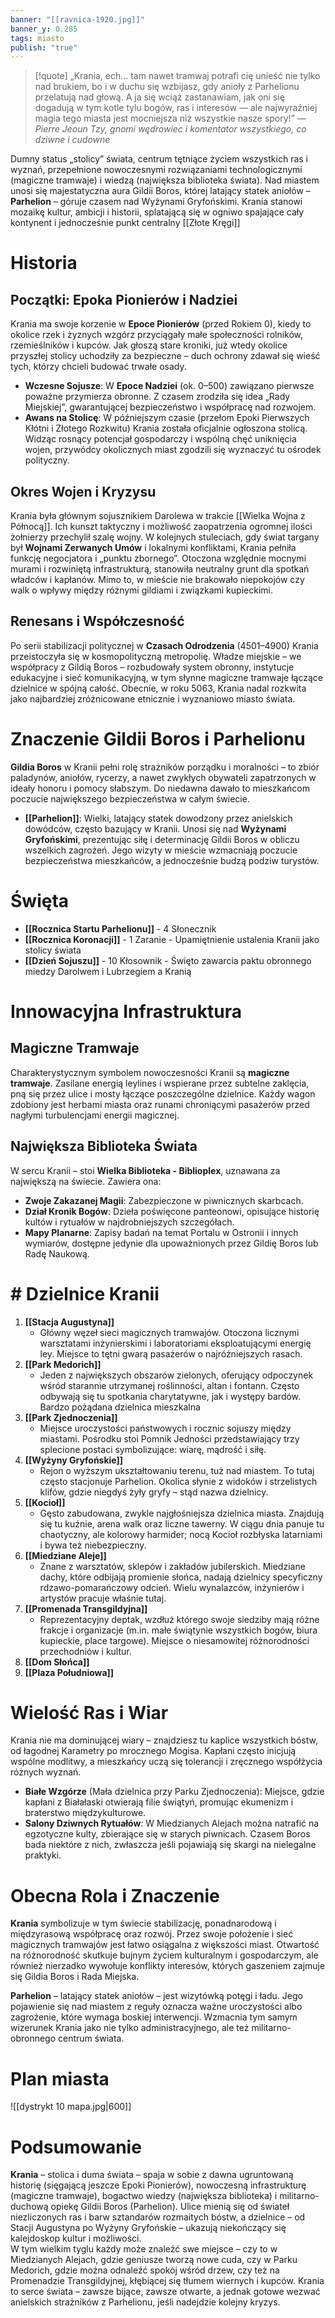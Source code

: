```yaml
---
banner: "[[ravnica-1920.jpg]]"
banner_y: 0.285
tags: miasto
publish: "true"
---
```

>[!quote] „Krania, ech… tam nawet tramwaj potrafi cię unieść nie tylko nad brukiem, bo i w duchu się wzbijasz, gdy anioły z Parhelionu przelatują nad głową. A ja się wciąż zastanawiam, jak oni się dogadują w tym kotle tylu bogów, ras i interesów — ale najwyraźniej magia tego miasta jest mocniejsza niż wszystkie nasze spory!”
>— _Pierre Jeoun Tzy, gnomi wędrowiec i komentator wszystkiego, co dziwne i cudowne_

Dumny status „stolicy” świata, centrum tętniące życiem wszystkich ras i wyznań, przepełnione nowoczesnymi rozwiązaniami technologicznymi (magiczne tramwaje) i wiedzą (największa biblioteka świata). Nad miastem unosi się majestatyczna aura Gildii Boros, której latający statek aniołów – **Parhelion** – góruje czasem nad Wyżynami Gryfońskimi. Krania stanowi mozaikę kultur, ambicji i historii, splatającą się w ogniwo spajające cały kontynent i jednocześnie punkt centralny [[Złote Kręgi]]
# Historia
## Początki: Epoka Pionierów i Nadziei
Krania ma swoje korzenie w **Epoce Pionierów** (przed Rokiem 0), kiedy to okolice rzek i żyznych wzgórz przyciągały małe społeczności rolników, rzemieślników i kupców. Jak głoszą stare kroniki, już wtedy okolice przyszłej stolicy uchodziły za bezpieczne – duch ochrony zdawał się wieść tych, którzy chcieli budować trwałe osady.
- **Wczesne Sojusze**: W **Epoce Nadziei** (ok. 0–500) zawiązano pierwsze poważne przymierza obronne. Z czasem zrodziła się idea „Rady Miejskiej”, gwarantującej bezpieczeństwo i współpracę nad rozwojem.
- **Awans na Stolicę**: W późniejszym czasie (przełom Epoki Pierwszych Kłótni i Złotego Rozkwitu) Krania została oficjalnie ogłoszona stolicą. Widząc rosnący potencjał gospodarczy i wspólną chęć uniknięcia wojen, przywódcy okolicznych miast zgodzili się wyznaczyć tu ośrodek polityczny.
## Okres Wojen i Kryzysu
Krania była głównym sojusznikiem Darolewa w trakcie [[Wielka Wojna z Północą]]. Ich kunszt taktyczny i możliwość zaopatrzenia ogromnej ilości żołnierzy przechylił szalę wojny.
W kolejnych stuleciach, gdy świat targany był **Wojnami Zerwanych Umów** i lokalnymi konfliktami, Krania pełniła funkcję negocjatora i „punktu zbornego”. Otoczona względnie mocnymi murami i rozwiniętą infrastrukturą, stanowiła neutralny grunt dla spotkań władców i kapłanów. Mimo to, w mieście nie brakowało niepokojów czy walk o wpływy między różnymi gildiami i związkami kupieckimi.
## Renesans i Współczesność
Po serii stabilizacji politycznej w **Czasach Odrodzenia** (4501–4900) Krania przeistoczyła się w kosmopolityczną metropolię. Władze miejskie – we współpracy z Gildią Boros – rozbudowały system obronny, instytucje edukacyjne i sieć komunikacyjną, w tym słynne magiczne tramwaje łączące dzielnice w spójną całość. Obecnie, w roku 5063, Krania nadal rozkwita jako najbardziej zróżnicowane etnicznie i wyznaniowo miasto świata.
# Znaczenie Gildii Boros i Parhelionu
**Gildia Boros** w Kranii pełni rolę strażników porządku i moralności – to zbiór paladynów, aniołów, rycerzy, a nawet zwykłych obywateli zapatrzonych w ideały honoru i pomocy słabszym. Do niedawna dawało to mieszkańcom poczucie największego bezpieczeństwa w całym świecie.
- **[[Parhelion]]**: Wielki, latający statek dowodzony przez anielskich dowódców, często bazujący w Kranii. Unosi się nad **Wyżynami Gryfońskimi**, prezentując siłę i determinację Gildii Boros w obliczu wszelkich zagrożeń. Jego wizyty w mieście wzmacniają poczucie bezpieczeństwa mieszkańców, a jednocześnie budzą podziw turystów.
# Święta
- **[[Rocznica Startu Parhelionu]]** - 4 Słonecznik
- **[[Rocznica Koronacji]]** - 1 Zaranie - Upamiętnienie ustalenia Kranii jako stolicy świata
- **[[Dzień Sojuszu]]** - 10 Kłosownik - Święto zawarcia paktu obronnego miedzy Darolwem i Lubrzegiem a Kranią
# Innowacyjna Infrastruktura
## Magiczne Tramwaje
Charakterystycznym symbolem nowoczesności Kranii są **magiczne tramwaje**. Zasilane energią leylines i wspierane przez subtelne zaklęcia, pną się przez ulice i mosty łączące poszczególne dzielnice. Każdy wagon zdobiony jest herbami miasta oraz runami chroniącymi pasażerów przed nagłymi turbulencjami energii magicznej.
## Największa Biblioteka Świata
W sercu Kranii –  stoi **Wielka Biblioteka - Biblioplex**, uznawana za największą na świecie. Zawiera ona:
- **Zwoje Zakazanej Magii**: Zabezpieczone w piwnicznych skarbcach.
- **Dział Kronik Bogów**: Dzieła poświęcone panteonowi, opisujące historię kultów i rytuałów w najdrobniejszych szczegółach.
- **Mapy Planarne**: Zapisy badań na temat Portalu w Ostronii i innych wymiarów, dostępne jedynie dla upoważnionych przez Gildię Boros lub Radę Naukową.
# # Dzielnice Kranii
1. **[[Stacja Augustyna]]**
    - Główny węzeł sieci magicznych tramwajów. Otoczona licznymi warsztatami inżynierskimi i laboratoriami eksploatującymi energię ley. Miejsce to tętni gwarą pasażerów o najróżniejszych rasach.
2. **[[Park Medorich]]**
    - Jeden z największych obszarów zielonych, oferujący odpoczynek wśród starannie utrzymanej roślinności, altan i fontann. Często odbywają się tu spotkania charytatywne, jak i występy bardów. Bardzo pożądana dzielnica mieszkalna
3. **[[Park Zjednoczenia]]**
    - Miejsce uroczystości państwowych i rocznic sojuszy między miastami. Pośrodku stoi Pomnik Jedności przedstawiający trzy splecione postaci symbolizujące: wiarę, mądrość i siłę.
4. **[[Wyżyny Gryfońskie]]**
    - Rejon o wyższym ukształtowaniu terenu, tuż nad miastem. To tutaj często stacjonuje Parhelion. Okolica słynie z widoków i strzelistych klifów, gdzie niegdyś żyły gryfy – stąd nazwa dzielnicy.
5. **[[Kocioł]]**
    - Gęsto zabudowana, zwykle najgłośniejsza dzielnica miasta. Znajdują się tu kuźnie, arena walk oraz liczne tawerny. W ciągu dnia panuje tu chaotyczny, ale kolorowy harmider; nocą Kocioł rozbłyska latarniami i bywa też niebezpieczny.
6. **[[Miedziane Aleje]]**
    - Znane z warsztatów, sklepów i zakładów jubilerskich. Miedziane dachy, które odbijają promienie słońca, nadają dzielnicy specyficzny rdzawo-pomarańczowy odcień. Wielu wynalazców, inżynierów i artystów pracuje właśnie tutaj.
7. **[[Promenada Transgildyjna]]**
    - Reprezentacyjny deptak, wzdłuż którego swoje siedziby mają różne frakcje i organizacje (m.in. małe świątynie wszystkich bogów, biura kupieckie, place targowe). Miejsce o niesamowitej różnorodności przechodniów i kultur.
8. **[[Dom Słońca]]**
9. **[[Plaza Południowa]]**
# Wielość Ras i Wiar
Krania nie ma dominującej wiary – znajdziesz tu kaplice wszystkich bóstw, od łagodnej Karametry po mrocznego Mogisa. Kapłani często inicjują wspólne modlitwy, a mieszkańcy uczą się tolerancji i zręcznego współżycia różnych wyznań.
- **Białe Wzgórze** (Mała dzielnica przy Parku Zjednoczenia): Miejsce, gdzie kapłani z Białałaski otwierają filie świątyń, promując ekumenizm i braterstwo międzykulturowe.
- **Salony Dziwnych Rytuałów**: W Miedzianych Alejach można natrafić na egzotyczne kulty, zbierające się w starych piwnicach. Czasem Boros bada niektóre z nich, zwłaszcza jeśli pojawiają się skargi na nielegalne praktyki.
# Obecna Rola i Znaczenie
**Krania** symbolizuje w tym świecie stabilizację, ponadnarodową i międzyrasową współpracę oraz rozwój. Przez swoje położenie i sieć magicznych tramwajów jest łatwo osiągalna z większości miast. Otwartość na różnorodność skutkuje bujnym życiem kulturalnym i gospodarczym, ale również nierzadko wywołuje konflikty interesów, których gaszeniem zajmuje się Gildia Boros i Rada Miejska.

**Parhelion** – latający statek aniołów – jest wizytówką potęgi i ładu. Jego pojawienie się nad miastem z reguły oznacza ważne uroczystości albo zagrożenie, które wymaga boskiej interwencji. Wzmacnia tym samym wizerunek Krania jako nie tylko administracyjnego, ale też militarno-obronnego centrum świata.
# Plan miasta
![[dystrykt 10 mapa.jpg|600]]
# Podsumowanie
**Krania** – stolica i duma świata – spaja w sobie z dawna ugruntowaną historię (sięgającą jeszcze Epoki Pionierów), nowoczesną infrastrukturę (magiczne tramwaje), bogactwo wiedzy (największa biblioteka) i militarno-duchową opiekę Gildii Boros (Parhelion). Ulice mienią się od świateł niezliczonych ras i barw sztandarów rozmaitych bóstw, a dzielnice – od Stacji Augustyna po Wyżyny Gryfońskie – ukazują niekończący się kalejdoskop kultur i możliwości.  
W tym wielkim tyglu każdy może znaleźć swe miejsce – czy to w Miedzianych Alejach, gdzie geniusze tworzą nowe cuda, czy w Parku Medorich, gdzie można odnaleźć spokój wśród drzew, czy też na Promenadzie Transgildyjnej, kłębiącej się tłumem wiernych i kupców. Krania to serce świata – zawsze bijące, zawsze otwarte, a jednak gotowe wezwać anielskich strażników z Parhelionu, jeśli nadejdzie kolejny kryzys.

